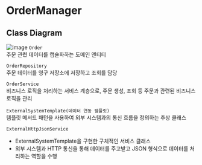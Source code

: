 # OrderManager

## Class Diagram
![image](https://github.com/user-attachments/assets/ef9a20f9-285c-4e0a-a080-f11ba3979729)
`Order`   
주문 관련 데이터를 캡슐화하는 도메인 엔티티   
   
`OrderRepository`   
주문 데이터를 영구 저장소에 저장하고 조회를 담당   
   
`OrderService`   
비즈니스 로직을 처리하는 서비스 계층으로, 주문 생성, 조회 등 주문과 관련된 비즈니스 로직을 관리   
   
`ExternalSystemTemplate(데이터 연동 템플릿)`   
템플릿 메서드 패턴을 사용하여 외부 시스템과의 통신 흐름을 정의하는 추상 클래스   
   
`ExternalHttpJsonService`   
- ExternalSystemTemplate을 구현한 구체적인 서비스 클래스
- 외부 시스템과 HTTP 통신을 통해 데이터를 주고받고 JSON 형식으로 데이터를 처리하는 역할을 수행    

